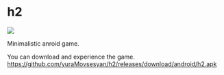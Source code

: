 # h2

<img src="https://github.com/yuraMovsesyan/h2/blob/android/h2-gif.gif">

Minimalistic anroid game.

You can download and experience the game.
https://github.com/yuraMovsesyan/h2/releases/download/android/h2.apk

